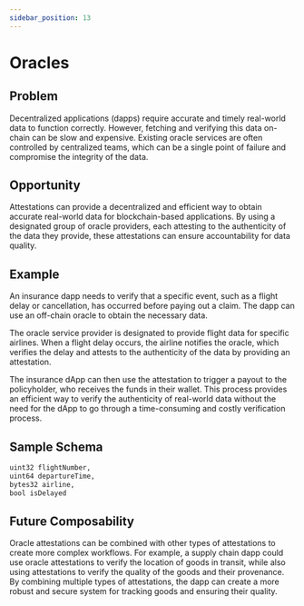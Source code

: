 ```yaml
---
sidebar_position: 13
---
```


# Oracles

## Problem
Decentralized applications (dapps) require accurate and timely real-world data to function correctly. However, fetching and verifying this data on-chain can be slow and expensive. Existing oracle services are often controlled by centralized teams, which can be a single point of failure and compromise the integrity of the data.

## Opportunity
Attestations can provide a decentralized and efficient way to obtain accurate real-world data for blockchain-based applications. By using a designated group of oracle providers, each attesting to the authenticity of the data they provide, these attestations can ensure accountability for data quality. 

## Example
An insurance dapp needs to verify that a specific event, such as a flight delay or cancellation, has occurred before paying out a claim. The dapp can use an off-chain oracle to obtain the necessary data.

The oracle service provider is designated to provide flight data for specific airlines. When a flight delay occurs, the airline notifies the oracle, which verifies the delay and attests to the authenticity of the data by providing an attestation.

The insurance dApp can then use the attestation to trigger a payout to the policyholder, who receives the funds in their wallet. This process provides an efficient way to verify the authenticity of real-world data without the need for the dApp to go through a time-consuming and costly verification process.

## Sample Schema

```bash jsx
uint32 flightNumber,
uint64 departureTime,
bytes32 airline,
bool isDelayed
```

## Future Composability
Oracle attestations can be combined with other types of attestations to create more complex workflows. For example, a supply chain dapp could use oracle attestations to verify the location of goods in transit, while also using attestations to verify the quality of the goods and their provenance. By combining multiple types of attestations, the dapp can create a more robust and secure system for tracking goods and ensuring their quality.

